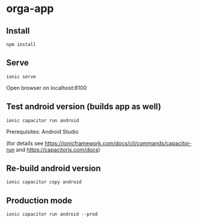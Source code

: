 # orga-app

## Install
`npm install`

## Serve
`ionic serve`

Open browser on localhost:8100

## Test android version (builds app as well)
`ionic capacitor run android`

Prerequisites: Android Studio 

(for details see https://ionicframework.com/docs/cli/commands/capacitor-run and https://capacitorjs.com/docs)

## Re-build android version
`ionic capacitor copy android`

## Production mode
`ionic capacitor run android --prod`
